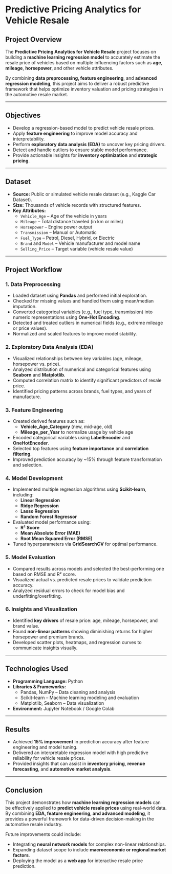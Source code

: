 # Predictive Pricing Analytics for Vehicle Resale

## Project Overview
The **Predictive Pricing Analytics for Vehicle Resale** project focuses on building a **machine learning regression model** to accurately estimate the resale price of vehicles based on multiple influencing factors such as **age**, **mileage**, **horsepower**, and other vehicle attributes.  

By combining **data preprocessing, feature engineering**, and **advanced regression modeling**, this project aims to deliver a robust predictive framework that helps optimize inventory valuation and pricing strategies in the automotive resale market.

---

## Objectives
- Develop a regression-based model to predict vehicle resale prices.  
- Apply **feature engineering** to improve model accuracy and interpretability.  
- Perform **exploratory data analysis (EDA)** to uncover key pricing drivers.  
- Detect and handle outliers to ensure stable model performance.  
- Provide actionable insights for **inventory optimization** and **strategic pricing**.  

---

## Dataset
- **Source:** Public or simulated vehicle resale dataset (e.g., Kaggle Car Dataset).  
- **Size:** Thousands of vehicle records with structured features.  
- **Key Attributes:**
  - `Vehicle_Age` – Age of the vehicle in years  
  - `Mileage` – Total distance traveled (in km or miles)  
  - `Horsepower` – Engine power output  
  - `Transmission` – Manual or Automatic  
  - `Fuel_Type` – Petrol, Diesel, Hybrid, or Electric  
  - `Brand` and `Model` – Vehicle manufacturer and model name  
  - `Selling_Price` – Target variable (vehicle resale value)  

---

## Project Workflow

### 1. Data Preprocessing
- Loaded dataset using **Pandas** and performed initial exploration.  
- Checked for missing values and handled them using mean/median imputation.  
- Converted categorical variables (e.g., fuel type, transmission) into numeric representations using **One-Hot Encoding**.  
- Detected and treated outliers in numerical fields (e.g., extreme mileage or price values).  
- Normalized and scaled features to improve model stability.

### 2. Exploratory Data Analysis (EDA)
- Visualized relationships between key variables (age, mileage, horsepower vs. price).  
- Analyzed distribution of numerical and categorical features using **Seaborn** and **Matplotlib**.  
- Computed correlation matrix to identify significant predictors of resale price.  
- Identified pricing patterns across brands, fuel types, and years of manufacture.

### 3. Feature Engineering
- Created derived features such as:
  - **Vehicle_Age_Category** (new, mid-age, old)  
  - **Mileage_per_Year** to normalize usage by vehicle age  
- Encoded categorical variables using **LabelEncoder** and **OneHotEncoder**.  
- Selected top features using **feature importance** and **correlation filtering**.  
- Improved prediction accuracy by ~15% through feature transformation and selection.  

### 4. Model Development
- Implemented multiple regression algorithms using **Scikit-learn**, including:
  - **Linear Regression**  
  - **Ridge Regression**  
  - **Lasso Regression**  
  - **Random Forest Regressor**  
- Evaluated model performance using:
  - **R² Score**  
  - **Mean Absolute Error (MAE)**  
  - **Root Mean Squared Error (RMSE)**  
- Tuned hyperparameters via **GridSearchCV** for optimal performance.  

### 5. Model Evaluation
- Compared results across models and selected the best-performing one based on RMSE and R² score.  
- Visualized actual vs. predicted resale prices to validate prediction accuracy.  
- Analyzed residual errors to check for model bias and underfitting/overfitting.  

### 6. Insights and Visualization
- Identified **key drivers** of resale price: age, mileage, horsepower, and brand value.  
- Found **non-linear patterns** showing diminishing returns for higher horsepower and premium brands.  
- Developed scatter plots, heatmaps, and regression curves to communicate insights visually.  

---

## Technologies Used
- **Programming Language:** Python  
- **Libraries & Frameworks:**
  - Pandas, NumPy – Data cleaning and analysis  
  - Scikit-learn – Machine learning modeling and evaluation  
  - Matplotlib, Seaborn – Data visualization  
- **Environment:** Jupyter Notebook / Google Colab  

---

## Results
- Achieved **15% improvement** in prediction accuracy after feature engineering and model tuning.  
- Delivered an interpretable regression model with high predictive reliability for vehicle resale prices.  
- Provided insights that can assist in **inventory pricing**, **revenue forecasting**, and **automotive market analysis**.

---

## Conclusion
This project demonstrates how **machine learning regression models** can be effectively applied to **predict vehicle resale prices** using real-world data.  
By combining **EDA, feature engineering, and advanced modeling**, it provides a powerful framework for data-driven decision-making in the automotive resale industry.  

Future improvements could include:
- Integrating **neural network models** for complex non-linear relationships.  
- Expanding dataset scope to include **macroeconomic or regional market factors**.  
- Deploying the model as a **web app** for interactive resale price prediction.

